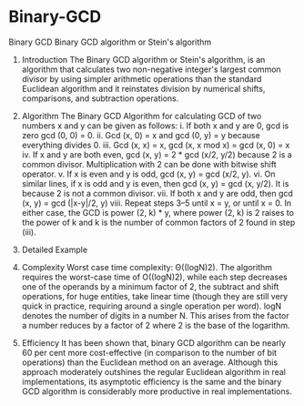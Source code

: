 # Binary-GCD
Binary GCD
Binary GCD algorithm or Stein's algorithm
1.	Introduction
The Binary GCD algorithm or Stein's algorithm, is an algorithm that calculates two non-negative integer's largest common divisor by using simpler arithmetic operations than the standard Euclidean algorithm and it reinstates division by numerical shifts, comparisons, and subtraction operations.
2.	Algorithm
The Binary GCD Algorithm for calculating GCD of two numbers x and y can be given as follows:
i.	If both x and y are 0, gcd is zero gcd (0, 0) = 0.
ii.	Gcd (x, 0) = x and gcd (0, y) = y because everything divides 0. 
iii.	Gcd (x, x) = x, gcd (x, x mod x) = gcd (x, 0) = x  
iv.	If x and y are both even, gcd (x, y) = 2 * gcd (x/2, y/2) because 2 is a common divisor. Multiplication with 2 can be done with bitwise shift operator.
v.	If x is even and y is odd, gcd (x, y) = gcd (x/2, y).
vi.	On similar lines, if x is odd and y is even, then gcd (x, y) = gcd (x, y/2). It is because 2 is not a common divisor.
vii.	If both x and y are odd, then gcd (x, y) = gcd (|x-y|/2, y)
viii.	Repeat steps 3–5 until x = y, or until x = 0. In either case, the GCD is power (2, k) * y, where power (2, k) is 2 raises to the power of k and k is the number of common factors of 2 found in step (iii).
 





3.	Detailed Example
 
4.	Complexity
Worst case time complexity: Θ((logN)2). The algorithm requires the worst-case time of O((logN)2), while each step decreases one of the operands by a minimum factor of 2, the subtract and shift operations, for huge entities, take linear time (though they are still very quick in practice, requiring around a single operation per word).
 logN denotes the number of digits in a number N. This arises from the factor a number reduces by a factor of 2 where 2 is the base of the logarithm.
5.	Efficiency
It has been shown that, binary GCD algorithm can be nearly 60 per cent more cost-effective (in comparison to the number of bit operations) than the Euclidean method on an average. Although this approach moderately outshines the regular Euclidean algorithm in real implementations, its asymptotic efficiency is the same and the binary GCD algorithm is considerably more productive in real implementations.


